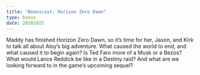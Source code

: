 ```yaml
---
title: "Beanscast: Horizon Zero Dawn"
type: bonus
date: 20201025
---
```

Maddy has finished Horizon Zero Dawn, so it’s time for her, Jason, and Kirk to talk all about Aloy’s big adventure. What caused the world to end, and what caused it to begin again? Is Ted Faro more of a Musk or a Bezos? What would Lance Reddick be like in a Destiny raid? And what are we looking forward to in the game’s upcoming sequel?
